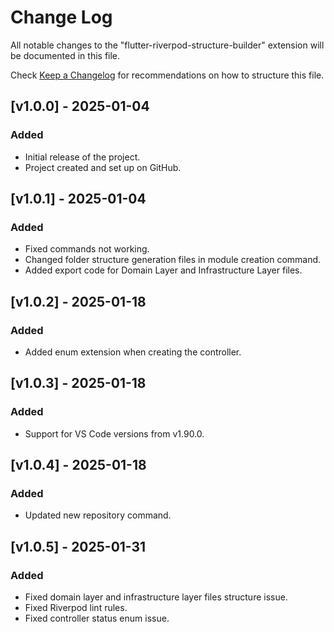 # Change Log

All notable changes to the "flutter-riverpod-structure-builder" extension will be documented in this file.

Check [Keep a Changelog](http://keepachangelog.com/) for recommendations on how to structure this file.

## [v1.0.0] - 2025-01-04
### Added
- Initial release of the project. 
- Project created and set up on GitHub.

## [v1.0.1] - 2025-01-04
### Added
- Fixed commands not working.
- Changed folder structure generation files in module creation command.
- Added export code for Domain Layer and Infrastructure Layer files.

## [v1.0.2] - 2025-01-18
### Added
- Added enum extension when creating the controller.

## [v1.0.3] - 2025-01-18
### Added
- Support for VS Code versions from v1.90.0.

## [v1.0.4] - 2025-01-18
### Added
- Updated new repository command.

## [v1.0.5] - 2025-01-31
### Added
- Fixed domain layer and infrastructure layer files structure issue.
- Fixed Riverpod lint rules.
- Fixed controller status enum issue.